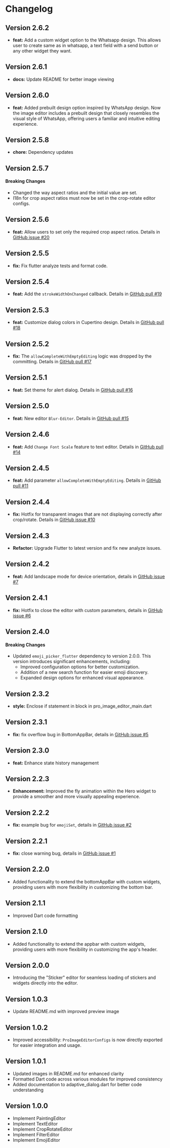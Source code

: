 # Changelog

## Version 2.6.2
- **feat:** Add a custom widget option to the Whatsapp design. This allows user to create same as in whatsapp, a text field with a send button or any other widget they want.

## Version 2.6.1
- **docs:** Update README for better image viewing

## Version 2.6.0
- **feat:** Added prebuilt design option inspired by WhatsApp design. Now the image editor includes a prebuilt design that closely resembles the visual style of WhatsApp, offering users a familiar and intuitive editing experience.

## Version 2.5.8
- **chore:** Dependency updates

## Version 2.5.7
#### Breaking Changes
- Changed the way aspect ratios and the initial value are set.
- I18n for crop aspect ratios must now be set in the crop-rotate editor configs.

## Version 2.5.6
- **feat:** Allow users to set only the required crop aspect ratios. Details in [GitHub issue #20](https://github.com/hm21/pro_image_editor/issues/20)

## Version 2.5.5
- **fix:** Fix flutter analyze tests and format code.

## Version 2.5.4
- **feat:** Add the `strokeWidthOnChanged` callback. Details in [GitHub pull #19](https://github.com/hm21/pro_image_editor/pull/19)

## Version 2.5.3
- **feat:** Customize dialog colors in Cupertino design. Details in [GitHub pull #18](https://github.com/hm21/pro_image_editor/pull/18)

## Version 2.5.2
- **fix:** The `allowCompleteWithEmptyEditing` logic was dropped by the committing. Details in [GitHub pull #17](https://github.com/hm21/pro_image_editor/pull/17)

## Version 2.5.1
- **feat:** Set theme for alert dialog. Details in [GitHub pull #16](https://github.com/hm21/pro_image_editor/pull/16)

## Version 2.5.0
- **feat:** New editor `Blur-Editor`. Details in [GitHub pull #15](https://github.com/hm21/pro_image_editor/pull/15)

## Version 2.4.6
- **feat:** Add `Change Font Scale` feature to text editor. Details in [GitHub pull #14](https://github.com/hm21/pro_image_editor/pull/14)

## Version 2.4.5
- **feat:** Add parameter `allowCompleteWithEmptyEditing`. Details in [GitHub pull #11](https://github.com/hm21/pro_image_editor/pull/11)

## Version 2.4.4
- **fix:** Hotfix for transparent images that are not displaying correctly after crop/rotate. Details in [GitHub issue #10](https://github.com/hm21/pro_image_editor/issues/10)

## Version 2.4.3
- **Refactor:** Upgrade Flutter to latest version and fix new analyze issues.

## Version 2.4.2
- **feat:** Add landscape mode for device orientation, details in [GitHub issue #7](https://github.com/hm21/pro_image_editor/issues/7)

## Version 2.4.1
- **fix:** Hotfix to close the editor with custom parameters, details in [GitHub issue #6](https://github.com/hm21/pro_image_editor/issues/6)

## Version 2.4.0
#### Breaking Changes
- Updated `emoji_picker_flutter` dependency to version 2.0.0. This version introduces significant enhancements, including:
  - Improved configuration options for better customization.
  - Addition of a new search function for easier emoji discovery.
  - Expanded design options for enhanced visual appearance.

## Version 2.3.2
- **style:** Enclose if statement in block in pro_image_editor_main.dart

## Version 2.3.1
- **fix:** fix overflow bug in BottomAppBar, details in [GitHub issue #5](https://github.com/hm21/pro_image_editor/issues/5)

## Version 2.3.0
- **feat:** Enhance state history management

## Version 2.2.3
- **Enhancement:** Improved the fly animation within the Hero widget to provide a smoother and more visually appealing experience.

## Version 2.2.2
- **fix:** example bug for `emojiSet`, details in [GitHub issue #2](https://github.com/hm21/pro_image_editor/issues/2)

## Version 2.2.1
- **fix:** close warning bug, details in [GitHub issue #1](https://github.com/hm21/pro_image_editor/issues/1)

## Version 2.2.0
- Added functionality to extend the bottomAppBar with custom widgets, providing users with more flexibility in customizing the bottom bar.

## Version 2.1.1
- Improved Dart code formatting

## Version 2.1.0
- Added functionality to extend the appbar with custom widgets, providing users with more flexibility in customizing the app's header.

## Version 2.0.0
- Introducing the "Sticker" editor for seamless loading of stickers and widgets directly into the editor.

## Version 1.0.3
- Update README.md with improved preview image

## Version 1.0.2
- Improved accessibility: `ProImageEditorConfigs` is now directly exported for easier integration and usage.


## Version 1.0.1
- Updated images in README.md for enhanced clarity
- Formatted Dart code across various modules for improved consistency
- Added documentation to adaptive_dialog.dart for better code understanding

## Version 1.0.0
- Implement PaintingEditor
- Implement TextEditor
- Implement CropRotateEditor
- Implement FilterEditor
- Implement EmojiEditor